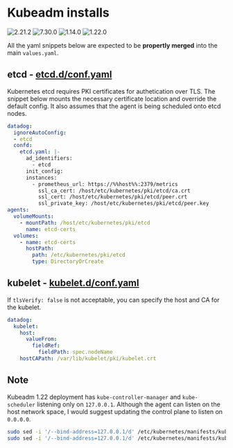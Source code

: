 # Kubeadm installs

![2.21.2](https://img.shields.io/badge/Datadog%20chart-2.21.2-purple?logo=Helm)
![7.30.0](https://img.shields.io/badge/Agent-7.30.0-purple?logo=Datadog)
![1.14.0](https://img.shields.io/badge/Cluster%20Agent-1.14.0-purple?logo=Datadog)
![1.22.0](https://img.shields.io/badge/Kubernetes-1.22.0-blue?logo=Kubernetes)

All the yaml snippets below are expected to be **propertly merged** into the main `values.yaml`.

## etcd - [etcd.d/conf.yaml](https://github.com/DataDog/integrations-core/blob/master/etcd/datadog_checks/etcd/data/conf.yaml.example)

Kubernetes etcd requires PKI certificates for authetication over TLS. The snippet below mounts the necessary certificate location and override the default config. It also assumes that the agent is being scheduled onto etcd nodes.

```yaml
datadog:
  ignoreAutoConfig:
  - etcd
  confd:
    etcd.yaml: |-
      ad_identifiers:
        - etcd
      init_config:
      instances:
        - prometheus_url: https://%%host%%:2379/metrics
          ssl_ca_cert: /host/etc/kubernetes/pki/etcd/ca.crt
          ssl_cert: /host/etc/kubernetes/pki/etcd/peer.crt
          ssl_private_key: /host/etc/kubernetes/pki/etcd/peer.key
agents:
  volumeMounts:
    - mountPath: /host/etc/kubernetes/pki/etcd
      name: etcd-certs
  volumes:
    - name: etcd-certs
      hostPath:
        path: /etc/kubernetes/pki/etcd
        type: DirectoryOrCreate
```

## kubelet - [kubelet.d/conf.yaml](https://github.com/DataDog/integrations-core/blob/master/kubelet/datadog_checks/kubelet/data/conf.yaml.example)

If `tlsVerify: false` is not acceptable, you can specify the host and CA for the kubelet.

```yaml
datadog:
  kubelet:
    host:
      valueFrom:
        fieldRef:
          fieldPath: spec.nodeName
    hostCAPath: /var/lib/kubelet/pki/kubelet.crt
```

## Note

Kubeadm 1.22 deployment has `kube-controller-manager` and `kube-scheduler` listening only on `127.0.0.1`.  Although the agent can listen on the host network space, I would suggest updating the control plane to listen on `0.0.0.0`.

```bash
sudo sed -i '/--bind-address=127.0.0.1/d' /etc/kubernetes/manifests/kube-scheduler.yaml
sudo sed -i '/--bind-address=127.0.0.1/d' /etc/kubernetes/manifests/kube-controller-manager.yaml
```
